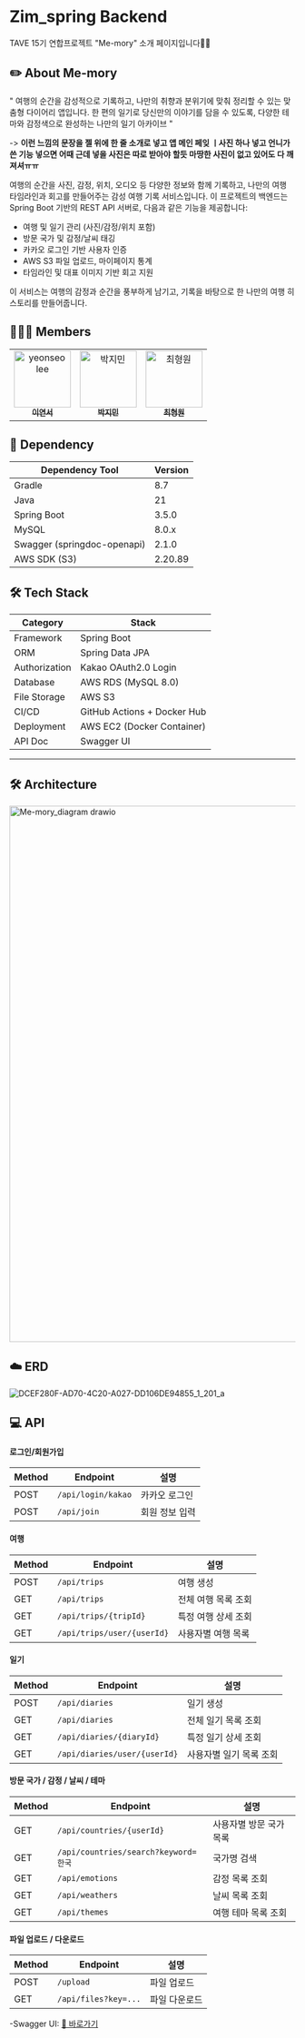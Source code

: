 # Zim_spring Backend
TAVE 15기 연합프로젝트 "Me-mory" 소개 페이지입니다🙌🏻

## ✏️ About Me-mory
" 여행의 순간을 감성적으로 기록하고, 나만의 취향과 분위기에 맞춰 정리할 수 있는 맞춤형 다이어리 앱입니다.
한 편의 일기로 당신만의 이야기를 담을 수 있도록, 다양한 테마와 감정색으로 완성하는 나만의 일기 아카이브 "

-> **이런 느낌의 문장을 젤 위에 한 줄 소개로 넣고 앱 메인 페잊 ㅣ사진 하나 넣고 언니가 쓴 기능 넣으면 어때 근데 넣을 사진은 따로 받아야 할듯 마땅한 사진이 없고 있어도 다 깨져셔ㅠㅠ**



여행의 순간을 사진, 감정, 위치, 오디오 등 다양한 정보와 함께 기록하고,
나만의 여행 타임라인과 회고를 만들어주는 감성 여행 기록 서비스입니다.
이 프로젝트의 백엔드는 Spring Boot 기반의 REST API 서버로,
다음과 같은 기능을 제공합니다:

- 여행 및 일기 관리 (사진/감정/위치 포함)
- 방문 국가 및 감정/날씨 태깅
- 카카오 로그인 기반 사용자 인증
- AWS S3 파일 업로드, 마이페이지 통계
- 타임라인 및 대표 이미지 기반 회고 지원

이 서비스는 여행의 감정과 순간을 풍부하게 남기고,
기록을 바탕으로 한 나만의 여행 히스토리를 만들어줍니다.


## 🙋🏻‍♀️ Members

<table>
  <tbody>
    <tr>
      <td align="center">
        <a href="https://github.com/lee-yeonseo">
          <img src="https://avatars.githubusercontent.com/lee-yeonseo" width="100px;" alt="yeonseo lee"/>
          <br /><sub><b>이연서</b></sub>
        </a>
      </td>
      <td align="center">
        <a href="https://github.com/zzmnxn">
          <img src="https://avatars.githubusercontent.com/zzmnxn" width="100px;" alt="박지민"/>
          <br /><sub><b>박지민</b></sub>
        </a>
      </td>
      <td align="center">
        <a href="https://github.com/chwwwon">
          <img src="https://avatars.githubusercontent.com/chwwwon" width="100px;" alt="최형원"/>
          <br /><sub><b>최형원</b></sub>
        </a>
      </td>
    </tr>
  </tbody>
</table>

## 📄 Dependency

| Dependency Tool | Version |
|------------------|---------|
| Gradle           | 8.7     |
| Java             | 21      |
| Spring Boot      | 3.5.0   |
| MySQL            | 8.0.x   |
| Swagger (springdoc-openapi) | 2.1.0   |
| AWS SDK (S3)     | 2.20.89 |



## 🛠️ Tech Stack

| Category       | Stack                                                     |
|----------------|-----------------------------------------------------------|
| Framework      | Spring Boot                                               |
| ORM            | Spring Data JPA                                           |
| Authorization  | Kakao OAuth2.0 Login                                      |
| Database       | AWS RDS (MySQL 8.0)                                       |
| File Storage   | AWS S3                                                    |
| CI/CD          | GitHub Actions + Docker Hub                               |
| Deployment     | AWS EC2 (Docker Container)                                |
| API Doc        | Swagger UI                                                |

---

## 🛠️ Architecture
<img width="1175" height="945" alt="Me-mory_diagram drawio" src="https://github.com/user-attachments/assets/4295f821-ba83-4e27-8cd3-855ea03d1f7a" />


## ☁️ ERD
![DCEF280F-AD70-4C20-A027-DD106DE94855_1_201_a](https://github.com/user-attachments/assets/c0c48458-7093-4fc9-87fa-7062ffeb4f74)


## 💻 API
#### 로그인/회원가입
| Method | Endpoint           | 설명       |
| ------ | ------------------ | -------- |
| POST   | `/api/login/kakao` | 카카오 로그인  |
| POST   | `/api/join`        | 회원 정보 입력 |

#### 여행
| Method | Endpoint                   | 설명          |
| ------ | -------------------------- | ----------- |
| POST   | `/api/trips`               | 여행 생성       |
| GET    | `/api/trips`               | 전체 여행 목록 조회 |
| GET    | `/api/trips/{tripId}`      | 특정 여행 상세 조회 |
| GET    | `/api/trips/user/{userId}` | 사용자별 여행 목록  |

#### 일기
| Method | Endpoint                     | 설명            |
| ------ | ---------------------------- | ------------- |
| POST   | `/api/diaries`               | 일기 생성         |
| GET    | `/api/diaries`               | 전체 일기 목록 조회   |
| GET    | `/api/diaries/{diaryId}`     | 특정 일기 상세 조회   |
| GET    | `/api/diaries/user/{userId}` | 사용자별 일기 목록 조회 |

#### 방문 국가 / 감정 / 날씨 / 테마
| Method | Endpoint                           | 설명            |
| ------ | ---------------------------------- | ------------- |
| GET    | `/api/countries/{userId}`          | 사용자별 방문 국가 목록 |
| GET    | `/api/countries/search?keyword=한국` | 국가명 검색        |
| GET    | `/api/emotions`                    | 감정 목록 조회      |
| GET    | `/api/weathers`                    | 날씨 목록 조회      |
| GET    | `/api/themes`                      | 여행 테마 목록 조회   |

#### 파일 업로드 / 다운로드
| Method | Endpoint             | 설명      |
| ------ | -------------------- | ------- |
| POST   | `/upload`            | 파일 업로드  |
| GET    | `/api/files?key=...` | 파일 다운로드 |

 -Swagger UI: [🔗 바로가기](https://me-mory.mooo.com/swagger-ui/index.html#/)
